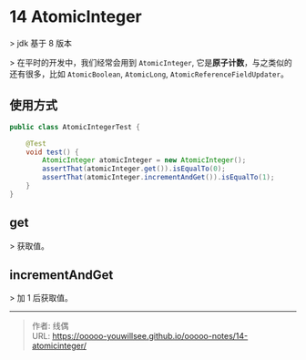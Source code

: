 # 14 AtomicInteger


&gt; jdk 基于 8 版本

&gt; 在平时的开发中，我们经常会用到 `AtomicInteger`, 它是**原子计数**，与之类似的还有很多，比如 `AtomicBoolean`, `AtomicLong`, `AtomicReferenceFieldUpdater`。

## 使用方式

```java
public class AtomicIntegerTest {

    @Test
    void test() {
        AtomicInteger atomicInteger = new AtomicInteger();
        assertThat(atomicInteger.get()).isEqualTo(0);
        assertThat(atomicInteger.incrementAndGet()).isEqualTo(1);
    }
}
```

## get 

&gt; 获取值。

## incrementAndGet

&gt; 加 1 后获取值。

---

> 作者: 线偶  
> URL: https://ooooo-youwillsee.github.io/ooooo-notes/14-atomicinteger/  

